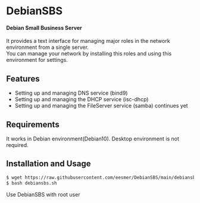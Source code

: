 # DebianSBS
#### Debian Small Business Server

It provides a text interface for managing major roles in the network environment from a single server.<br>
You can manage your network by installing this roles and using this environment for settings.<br>

## Features
- Setting up and managing DNS service (bind9)
- Setting up and managing the DHCP service (isc-dhcp)
- Setting up and managing the FileServer service (samba) continues yet

## Requirements
It works in Debian environment(Debian10). Desktop environment is not required.

## Installation and Usage
```sh
$ wget https://raw.githubusercontent.com/eesmer/DebianSBS/main/debiansbs.sh
$ bash debiansbs.sh
```
Use DebianSBS with root user
